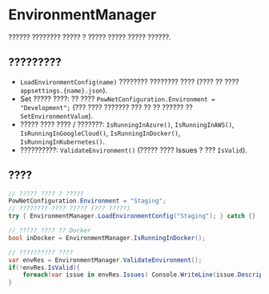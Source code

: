 # EnvironmentManager

?????? ???????? ????? ? ????? ????? ????? ??????.

## ?????????
- `LoadEnvironmentConfig(name)` ???????? ???????? ???? (???? ?? ???? `appsettings.{name}.json`).
- Set ????? ????: ?? ???? `PowNetConfiguration.Environment = "Development";` (??? ???? ??????? ??? ?? ?? ?????? ?? `SetEnvironmentValue`).
- ????? ???? ???? / ???????: `IsRunningInAzure()`, `IsRunningInAWS()`, `IsRunningInGoogleCloud()`, `IsRunningInDocker()`, `IsRunningInKubernetes()`.
- ??????????: `ValidateEnvironment()` (????? ???? Issues ? ??? `IsValid`).

## ????
```csharp
// ????? ???? ? ?????
PowNetConfiguration.Environment = "Staging";
// ???????? ???? ????? (??? ?????)
try { EnvironmentManager.LoadEnvironmentConfig("Staging"); } catch {}

// ????? ???? ?? Docker
bool inDocker = EnvironmentManager.IsRunningInDocker();

// ?????????? ????
var envRes = EnvironmentManager.ValidateEnvironment();
if(!envRes.IsValid){
    foreach(var issue in envRes.Issues) Console.WriteLine(issue.Description);
}
```
